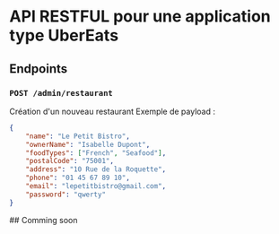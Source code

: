 # API RESTFUL pour une application type UberEats

## Endpoints
### `POST /admin/restaurant`
Création d'un nouveau restaurant
Exemple de payload :
```json
{
    "name": "Le Petit Bistro",
    "ownerName": "Isabelle Dupont",
    "foodTypes": ["French", "Seafood"],
    "postalCode": "75001",
    "address": "10 Rue de la Roquette",
    "phone": "01 45 67 89 10",
    "email": "lepetitbistro@gmail.com",
    "password": "qwerty"
}
```

## Comming soon
